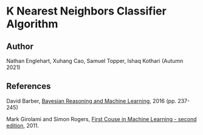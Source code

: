 # K Nearest Neighbors Classifier Algorithm

## Author
Nathan Englehart, Xuhang Cao, Samuel Topper, Ishaq Kothari (Autumn 2021)

## References
David Barber, [Bayesian Reasoning and Machine Learning](http://web4.cs.ucl.ac.uk/staff/D.Barber/textbook/171216.pdf), 2016 (pp. 237-245)<br>

Mark Girolami and Simon Rogers, [First Couse in Machine Learning - second edition](http://www.dcs.gla.ac.uk/~srogers/firstcourseml/), 2011.
